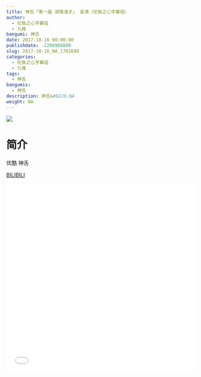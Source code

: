 ```yaml
---
title: 神舌「第一届 调情漫才」 高清（伦敦之心字幕组）
author: 
  - 伦敦之心字幕组
  - 九條
bangumi: 神舌
date: 2017-10-16 00:00:00
publishdate: -2208988800
slug: 2017-10-16_NA_1701680
categories: 
  - 伦敦之心字幕组
  - 九條
tags: 
  - 神舌
bangumis: 
  - 神舌
description: 神舌&#8226;NA
weight: NA
---
```


![](https://i.imgur.com/hqDihxN.png)

# 简介  
优酷 神舌

  [BILIBILI](https://www.bilibili.com/video/av1701680/)


<div class="vcontainer">  <iframe class='video' src="//www.bilibili.com/blackboard/player.html?cid=2596235&aid=1701680" width="100%" height="500" frameborder="0" allowfullscreen="allowfullscreen"></iframe></div>
